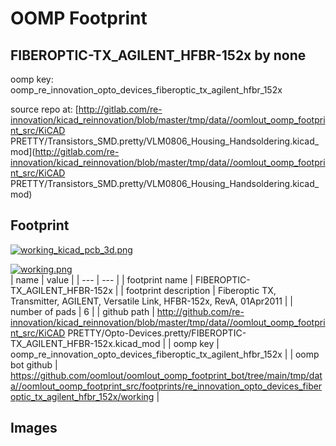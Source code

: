 # OOMP Footprint  
## FIBEROPTIC-TX_AGILENT_HFBR-152x  by none  
  
oomp key: oomp_re_innovation_opto_devices_fiberoptic_tx_agilent_hfbr_152x  
  
source repo at: [http://gitlab.com/re-innovation/kicad_reinnovation/blob/master/tmp/data//oomlout_oomp_footprint_src/KiCAD PRETTY/Transistors_SMD.pretty/VLM0806_Housing_Handsoldering.kicad_mod](http://gitlab.com/re-innovation/kicad_reinnovation/blob/master/tmp/data//oomlout_oomp_footprint_src/KiCAD PRETTY/Transistors_SMD.pretty/VLM0806_Housing_Handsoldering.kicad_mod)  
## Footprint  
  
[![working_kicad_pcb_3d.png](working_kicad_pcb_3d_600.png)](working_kicad_pcb_3d.png)  
  
[![working.png](working_600.png)](working.png)  
| name | value | 
| --- | --- | 
| footprint name | FIBEROPTIC-TX_AGILENT_HFBR-152x | 
| footprint description | Fiberoptic TX, Transmitter, AGILENT, Versatile Link, HFBR-152x, RevA, 01Apr2011 | 
| number of pads | 6 | 
| github path | http://github.com/re-innovation/kicad_reinnovation/blob/master/tmp/data//oomlout_oomp_footprint_src/KiCAD PRETTY/Opto-Devices.pretty/FIBEROPTIC-TX_AGILENT_HFBR-152x.kicad_mod | 
| oomp key | oomp_re_innovation_opto_devices_fiberoptic_tx_agilent_hfbr_152x | 
| oomp bot github | https://github.com/oomlout/oomlout_oomp_footprint_bot/tree/main/tmp/data//oomlout_oomp_footprint_src/footprints/re_innovation_opto_devices_fiberoptic_tx_agilent_hfbr_152x/working | 
## Images  
